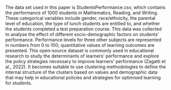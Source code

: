 The data set used in this paper is StudentsPerformance.csv, which contains the performance of 
1000 students in Mathematics, Reading, and Writing. These categorical variables include gender, 
race/ethnicity, the parental level of education, the type of lunch students are entitled to, and 
whether the students completed a test preparation course. This data was collected to analyse the 
effect of different socio-demographic factors on students’ performance. Performance levels for 
three other subjects are represented in numbers from 0 to 100; quantitative values of learning 
outcomes are presented. This open-source dataset is commonly used in educational research to 
study the determinants of learners’ performance and explore the policy strategies necessary to 
improve learners’ performance (Zagatti et al., 2022). It becomes suitable to use clustering 
methodologies to define the internal structure of the clusters based on values and demographic 
data that may help in educational policies and strategies for optimised learning for students.
